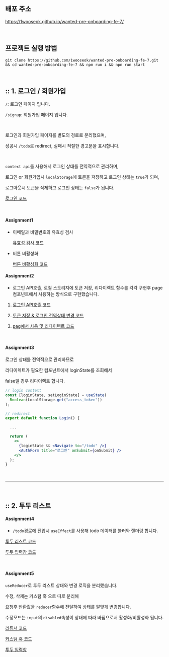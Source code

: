 ## 배포 주소

<a href="https://1wooseok.github.io/wanted-pre-onboarding-fe-7/" targe="_blank">https://1wooseok.github.io/wanted-pre-onboarding-fe-7/</a>

<br />

## 프로젝트 실행 방법

```shell
git clone https://github.com/1wooseok/wanted-pre-onboarding-fe-7.git && cd wanted-pre-onboarding-fe-7 && npm run i && npn run start
```

<br />

## :: 1. 로그인 / 회원가입

`/`: 로그인 페이지 입니다.

`/signup`: 회원가입 페이지 입니다.

  <br/>

로그인과 회원가입 페이지를 별도의 경로로 분리했으며,

성공시 `/todo`로 redirect, 실패시 적절한 경고문을 표시합니다.

<br />

`context api`를 사용해서 로그인 상태를 전역적으로 관리하며,

로그인 or 회원가입시 `localStorage`에 토큰을 저장하고 로그인 상태는 `true`가 되며,

로그아웃시 토큰을 삭제하고 로그인 상태는 `false`가 됩니다.

<a href="https://github.com/1wooseok/wanted-pre-onboarding-fe-7/blob/main/src/context/LoginContext.jsx#:~:text=const-,actions,-%3D%20useMemo(">로그인 코드</a>

<br />

#### Assignment1

- 이메일과 비밀번호의 유효성 검사

  <a href="https://github.com/1wooseok/wanted-pre-onboarding-fe-7/blob/main/src/utils/validateFormData.js">유효성 검사 코드</a>

- 버튼 비활성화

  <a href="https://github.com/1wooseok/wanted-pre-onboarding-fe-7/blob/main/src/components/Form/AuthForm.jsx">버튼 비활성화 코드</a>

#### Assignment2

- 로그인 API호출, 로컬 스토리지에 토큰 저장, 리다이렉트 함수를 각각 구현후
  page컴포넌트에서 사용하는 방식으로 구현했습니다.

1.  <a href="https://github.com/1wooseok/wanted-pre-onboarding-fe-7/blob/main/src/api/actions/loginAction.js">로그인 API호출 코드</a>

2.  <a href="https://github.com/1wooseok/wanted-pre-onboarding-fe-7/blob/main/src/context/LoginContext.jsx#:~:text=%3D%3E%20(%7B-,login,-(token)">토큰 저장 & 로그인 전역상태 변경 코드</a>

3.  <a href="https://github.com/1wooseok/wanted-pre-onboarding-fe-7/blob/main/src/pages/Login.jsx">pag에서 사용 및 리다이렉트 코드</a>

<br />

#### Assignment3

로그인 상태를 전역적으로 관리하므로

리다이렉트가 필요한 컴포넌트에서 loginState를 조회해서

false일 경우 리다이렉트 합니다.

```jsx
// login context
const [loginState, setLoginState] = useState(
  Boolean(LocalStorage.get("access_token"))
);
```

```jsx
// redirect
export default function Login() {

  ...

  return (
    <>
      {loginState && <Navigate to="/todo" />}
      <AuthForm title="로그인" onSubmit={onSubmit} />
    </>
  );
}
```

<br />

---

<br />

## :: 2. 투두 리스트

#### Assignment4

- `/todo`경로에 진입시 `useEffect`를 사용해 todo 데이터를 불러와 렌더링 합니다.

<a href="https://github.com/1wooseok/wanted-pre-onboarding-fe-7/blob/main/src/pages/Todos.jsx#:~:text=//%20init-,useEffect,-(()">투두 리스트 코드</a>

<a href="https://github.com/1wooseok/wanted-pre-onboarding-fe-7/blob/main/src/components/Todo/TodoItem.jsx">투두 입력창 코드</a>

<br />

#### Assignment5

`useReducer`로 투두 리스트 상태와 변경 로직을 분리했습니다.

수정, 삭제는 커스텀 훅 으로 따로 분리해

요청후 반환값을 `reducer`함수에 전달하여 상태를 알맞게 변경합니다.

수정모드는 `input`의 `disabled`속성이 상태에 따라 바뀜으로서 활성화/비활성화 됩니다.

<a href="https://github.com/1wooseok/wanted-pre-onboarding-fe-7/blob/main/src/utils/todoReducer.jsx">리듀서 코드</a>

<a href="https://github.com/1wooseok/wanted-pre-onboarding-fe-7/tree/main/src/hooks/todos">커스텀 훅 코드</a>

<a href="https://github.com/1wooseok/wanted-pre-onboarding-fe-7/blob/main/src/components/Todo/TodoItem.jsx">투두 입력창</a>
